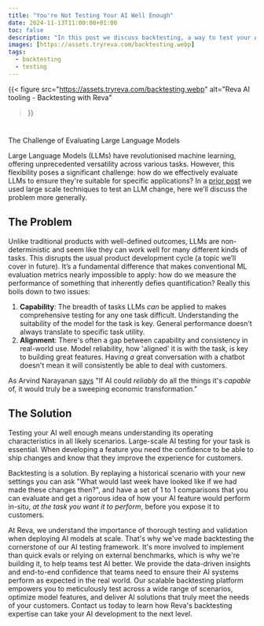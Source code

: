 ```yaml
---
title: "You're Not Testing Your AI Well Enough"
date: 2024-11-13T11:00:00+01:00
toc: false
description: "In this post we discuss backtesting, a way to test your AI comprehensively at scale"
images: [https://assets.tryreva.com/backtesting.webp]
tags:
  - backtesting
  - testing
---
```


{{< figure src="https://assets.tryreva.com/backtesting.webp"
alt="Reva AI tooling - Backtesting with Reva"

>}}

#

The Challenge of Evaluating Large Language Models

Large Language Models (LLMs) have revolutionised machine learning, offering unprecedented versatility across various tasks. However, this flexibility poses a significant challenge: how do we effectively evaluate LLMs to ensure they're suitable for specific applications? In a [prior post](https://blog.tryreva.com/posts/benchmarking-customer-service-llms/) we used large scale techniques to test an LLM change, here we’ll discuss the problem more generally.

## The Problem

Unlike traditional products with well-defined outcomes, LLMs are non-deterministic and seem like they can work well for many different kinds of tasks. This disrupts the usual product development cycle (a topic we’ll cover in future). It’s a fundamental difference that makes conventional ML evaluation metrics nearly impossible to apply: how do we measure the performance of something that inherently defies quantification? Really this boils down to two issues:

1. **Capability**: The breadth of tasks LLMs _can_ be applied to makes comprehensive testing for any one task difficult. Understanding the suitability of the model for the task is key. General performance doesn't always translate to specific task utility.
2. **Alignment**: There's often a gap between capability and consistency in real-world use. Model reliability, how 'aligned' it is with the task, is key to building great features. Having _a_ great conversation with a chatbot doesn't mean it will consistently be able to deal with customers.

As Arvind Narayanan [says](https://x.com/random_walker/status/1778770599340290103) "If AI could _reliably_ do all the things it's _capable_ of, it would truly be a sweeping economic transformation."

## The Solution

Testing your AI well enough means understanding its operating characteristics in all likely scenarios. Large-scale AI testing for your task is essential. When developing a feature you need the confidence to be able to ship changes and know that they improve the experience for customers.

Backtesting is a solution. By replaying a historical scenario with your new settings you can ask "What would last week have looked like if we had made these changes then?", and have a set of 1 to 1 comparisons that you can evaluate and get a rigorous idea of how your AI feature would perform in-situ, _at the task you want it to perform_, before you expose it to customers.

At Reva, we understand the importance of thorough testing and validation when deploying AI models at scale. That's why we've made backtesting the cornerstone of our AI testing framework. It's more involved to implement than quick evals or relying on external benchmarks, which is why we're building it, to help teams test AI better. We provide the data-driven insights and end-to-end confidence that teams need to ensure their AI systems perform as expected in the real world. Our scalable backtesting platform empowers you to meticulously test across a wide range of scenarios, optimize model features, and deliver AI solutions that truly meet the needs of your customers. Contact us today to learn how Reva's backtesting expertise can take your AI development to the next level.
